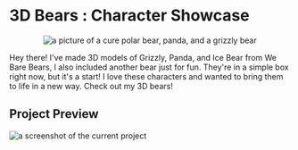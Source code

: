 # 3D Bears : Character Showcase
<div align="center">
    <img src="https://i.imgur.com/OR29k2u.png" alt="a picture of a cure polar bear, panda, and a grizzly bear" />
</div>

Hey there! I've made 3D models of Grizzly, Panda, and Ice Bear from We Bare Bears, I also included another bear just for fun. They're in a simple box right now, but it's a start! I love these characters and wanted to bring them to life in a new way. Check out my 3D bears!

## Project Preview

![a screenshot of the current project](https://i.imgur.com/1elpZUc.png)